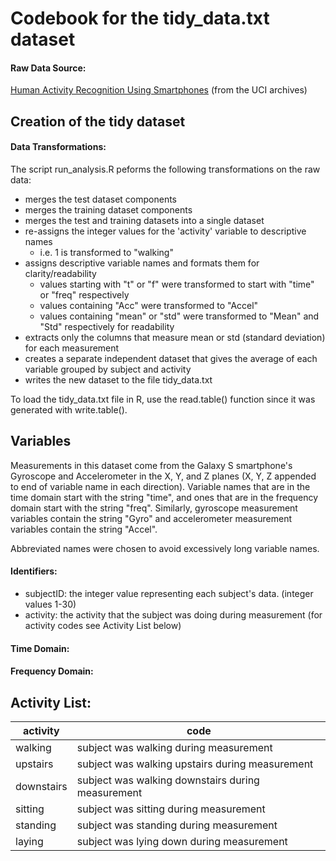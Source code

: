 # Codebook for the tidy_data.txt dataset

#### Raw Data Source: 

[Human Activity Recognition Using Smartphones](http://archive.ics.uci.edu/ml/datasets/Human+Activity+Recognition+Using+Smartphones)
(from the UCI archives)

## Creation of the tidy dataset

#### Data Transformations:

The script run_analysis.R peforms the following transformations on the raw data:

  * merges the test dataset components
  * merges the training dataset components
  * merges the test and training datasets into a single dataset
  * re-assigns the integer values for the 'activity' variable to descriptive names
    * i.e. 1 is transformed to "walking"
  * assigns descriptive variable names and formats them for clarity/readability
    * values starting with "t" or "f" were transformed to start with "time" or "freq" respectively
    * values containing "Acc" were transformed to "Accel"
    * values containing "mean" or "std" were transformed to "Mean" and "Std" respectively for readability
  * extracts only the columns that measure mean or std (standard deviation) for each measurement
  * creates a separate independent dataset that gives the average of each variable grouped by subject and activity
  * writes the new dataset to the file tidy_data.txt
  

To load the tidy_data.txt file in R, use the read.table() function since it was generated with write.table().

## Variables

Measurements in this dataset come from the Galaxy S smartphone's Gyroscope and Accelerometer in the X, Y, and Z planes
(X, Y, Z appended to end of variable name in each direction). Variable names that are in the time domain start with the 
string "time", and ones that are in the frequency domain start with the string "freq".  Similarly, gyroscope measurement 
variables contain the string "Gyro" and accelerometer measurement variables contain the string "Accel".  

Abbreviated names were chosen to avoid excessively long variable names.

#### Identifiers:

  * subjectID: the integer value representing each subject's data. (integer values 1-30)
  * activity:  the activity that the subject was doing during measurement (for activity codes see Activity List below)
  
#### Time Domain:



#### Frequency Domain:



  

  
## Activity List:
  
  | activity | code |
  | --- | --- |
  | walking | subject was walking during measurement |
  | upstairs | subject was walking upstairs during measurement |
  | downstairs | subject was walking downstairs during measurement |
  | sitting | subject was sitting during measurement |
  | standing | subject was standing during measurement |
  | laying | subject was lying down during measurement |
